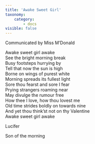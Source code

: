 ```yaml
---
title: 'Awake Sweet Girl'
taxonomy:
    category:
        - docs
visible: false
---
```


<div class="author">Communicated by Miss M’Donald</div>

Awake sweet girl awake    
See the bright morning break    
Busy footsteps hurrying by    
Tell that now the sun is high    
Borne on wings of purest white    
Morning spreads its fullest light    
Sore thou fearst and sore I fear    
Prying strangers roaming near    
May divulge the rumour free    
How thee I love, how thou lovest me    
Old time strides boldly on towards nine    
And yet thou think’st not on thy Valentine    
Awake sweet girl awake    
    
Lucifer    
    
Son of the morning 